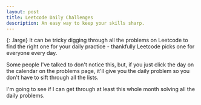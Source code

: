 ```yaml
---
layout: post
title: Leetcode Daily Challenges
description: An easy way to keep your skills sharp.
---
```

{: .large}
It can be tricky digging through all the problems on Leetcode to find the right one for your daily practice - thankfully Leetcode picks one for everyone every day.

Some people I've talked to don't notice this, but, if you just click the day on the calendar on the problems page, it'll give you the daily problem so you don't have to sift through all the lists.

I'm going to see if I can get through at least this whole month solving all the daily problems.
